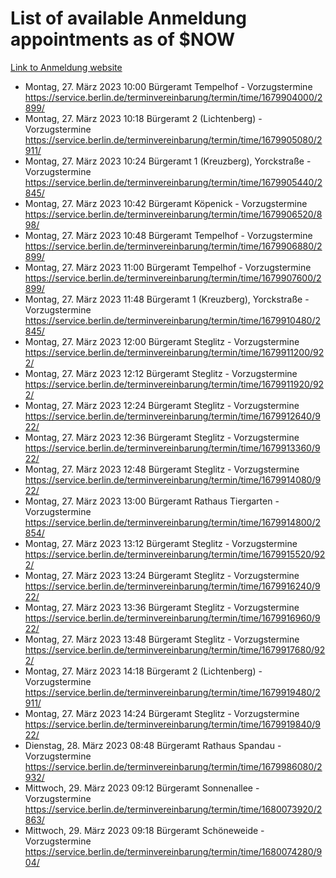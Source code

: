 # List of available Anmeldung appointments as of $NOW
[Link to Anmeldung website](https://service.berlin.de/terminvereinbarung/termin/tag.php?termin=1&anliegen[]=120686&dienstleisterlist=122210,122217,327316,122219,327312,122227,327314,122231,327346,122243,327348,122254,122252,329742,122260,329745,122262,329748,122271,327278,122273,327274,122277,327276,330436,122280,327294,122282,327290,122284,327292,122291,327270,122285,327266,122286,327264,122296,327268,150230,329760,122297,327286,122294,327284,122312,329763,122314,329775,122304,327330,122311,327334,122309,327332,317869,122281,327352,122279,329772,122283,122276,327324,122274,327326,122267,329766,122246,327318,122251,327320,122257,327322,122208,327298,122226,327300&herkunft=http%3A%2F%2Fservice.berlin.de%2Fdienstleistung%2F120686%2F)
- Montag, 27. März 2023 10:00 Bürgeramt Tempelhof - Vorzugstermine https://service.berlin.de/terminvereinbarung/termin/time/1679904000/2899/
- Montag, 27. März 2023 10:18 Bürgeramt 2 (Lichtenberg) - Vorzugstermine https://service.berlin.de/terminvereinbarung/termin/time/1679905080/2911/
- Montag, 27. März 2023 10:24 Bürgeramt 1 (Kreuzberg), Yorckstraße - Vorzugstermine https://service.berlin.de/terminvereinbarung/termin/time/1679905440/2845/
- Montag, 27. März 2023 10:42 Bürgeramt Köpenick - Vorzugstermine https://service.berlin.de/terminvereinbarung/termin/time/1679906520/898/
- Montag, 27. März 2023 10:48 Bürgeramt Tempelhof - Vorzugstermine https://service.berlin.de/terminvereinbarung/termin/time/1679906880/2899/
- Montag, 27. März 2023 11:00 Bürgeramt Tempelhof - Vorzugstermine https://service.berlin.de/terminvereinbarung/termin/time/1679907600/2899/
- Montag, 27. März 2023 11:48 Bürgeramt 1 (Kreuzberg), Yorckstraße - Vorzugstermine https://service.berlin.de/terminvereinbarung/termin/time/1679910480/2845/
- Montag, 27. März 2023 12:00 Bürgeramt Steglitz - Vorzugstermine https://service.berlin.de/terminvereinbarung/termin/time/1679911200/922/
- Montag, 27. März 2023 12:12 Bürgeramt Steglitz - Vorzugstermine https://service.berlin.de/terminvereinbarung/termin/time/1679911920/922/
- Montag, 27. März 2023 12:24 Bürgeramt Steglitz - Vorzugstermine https://service.berlin.de/terminvereinbarung/termin/time/1679912640/922/
- Montag, 27. März 2023 12:36 Bürgeramt Steglitz - Vorzugstermine https://service.berlin.de/terminvereinbarung/termin/time/1679913360/922/
- Montag, 27. März 2023 12:48 Bürgeramt Steglitz - Vorzugstermine https://service.berlin.de/terminvereinbarung/termin/time/1679914080/922/
- Montag, 27. März 2023 13:00 Bürgeramt Rathaus Tiergarten - Vorzugstermine https://service.berlin.de/terminvereinbarung/termin/time/1679914800/2854/
- Montag, 27. März 2023 13:12 Bürgeramt Steglitz - Vorzugstermine https://service.berlin.de/terminvereinbarung/termin/time/1679915520/922/
- Montag, 27. März 2023 13:24 Bürgeramt Steglitz - Vorzugstermine https://service.berlin.de/terminvereinbarung/termin/time/1679916240/922/
- Montag, 27. März 2023 13:36 Bürgeramt Steglitz - Vorzugstermine https://service.berlin.de/terminvereinbarung/termin/time/1679916960/922/
- Montag, 27. März 2023 13:48 Bürgeramt Steglitz - Vorzugstermine https://service.berlin.de/terminvereinbarung/termin/time/1679917680/922/
- Montag, 27. März 2023 14:18 Bürgeramt 2 (Lichtenberg) - Vorzugstermine https://service.berlin.de/terminvereinbarung/termin/time/1679919480/2911/
- Montag, 27. März 2023 14:24 Bürgeramt Steglitz - Vorzugstermine https://service.berlin.de/terminvereinbarung/termin/time/1679919840/922/
- Dienstag, 28. März 2023 08:48 Bürgeramt Rathaus Spandau - Vorzugstermine https://service.berlin.de/terminvereinbarung/termin/time/1679986080/2932/
- Mittwoch, 29. März 2023 09:12 Bürgeramt Sonnenallee - Vorzugstermine https://service.berlin.de/terminvereinbarung/termin/time/1680073920/2863/
- Mittwoch, 29. März 2023 09:18 Bürgeramt Schöneweide - Vorzugstermine https://service.berlin.de/terminvereinbarung/termin/time/1680074280/904/
